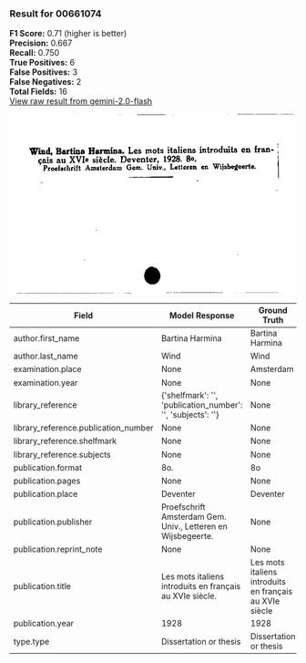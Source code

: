 ### Result for 00661074
**F1 Score:** 0.71 (higher is better)<br>**Precision:** 0.667<br>**Recall:** 0.750<br>**True Positives:** 6<br>**False Positives:** 3<br>**False Negatives:** 2<br>**Total Fields:** 16<br>[View raw result from gemini-2.0-flash](https://github.com/RISE-UNIBAS/humanities_data_benchmark/blob/main/results/2025-09-02/T0151/request_T0151_00661074.json)

<img src="https://github.com/RISE-UNIBAS/humanities_data_benchmark/blob/main/benchmarks/zettelkatalog/images/00661074.jpg?raw=true" alt="00661074" width="600px">

| Field | Model Response | Ground Truth | Fuzzy Score | Match |
|-------|----------------|--------------|-------------|-------|
| author.first_name | Bartina Harmina | Bartina Harmina | 1.000 | ✅ |
| author.last_name | Wind | Wind | 1.000 | ✅ |
| examination.place | None | Amsterdam | 0.000 | ❌ |
| examination.year | None | None | 1.000 | ✅ |
| library_reference | {'shelfmark': '', 'publication_number': '', 'subjects': ''} | None | 0.000 | ❌ |
| library_reference.publication_number | None | None | 1.000 | ✅ |
| library_reference.shelfmark | None | None | 1.000 | ✅ |
| library_reference.subjects | None | None | 1.000 | ✅ |
| publication.format | 8o. | 8o | 0.800 | ❌ |
| publication.pages | None | None | 1.000 | ✅ |
| publication.place | Deventer | Deventer | 1.000 | ✅ |
| publication.publisher | Proefschrift Amsterdam Gem. Univ., Letteren en Wijsbegeerte. | None | 0.000 | ❌ |
| publication.reprint_note | None | None | 1.000 | ✅ |
| publication.title | Les mots italiens introduits en français au XVIe siècle. | Les mots italiens introduits en français au XVIe siècle | 0.991 | ✅ |
| publication.year | 1928 | 1928 | 1.000 | ✅ |
| type.type | Dissertation or thesis | Dissertation or thesis | 1.000 | ✅ |
